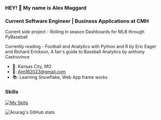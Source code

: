 ### HEY! 👋 My name is Alex Maggard
### Current Software Engineer | Business Applications at CMH

Current side project - Rolling in season Dashboards for MLB through PyBaseball

Currently reading - Football and Analytics with Python and R by Eric Eager and Richard Erickson, A fan's guide to Baseball Analytics by anthony Castrovince


* 🏡: Kansas City, MO
* 📧: Ajm162023@gmail.com
* 📚: Learning Snowflake, Web App frame works

### Skills
[![My Skills](https://skillicons.dev/icons?i=aws,azure,mysql,sqlite,cs,dotnet,py,mongodb,linux,ps,powershell,stackoverflow&perline=3)](https://skillicons.dev)

![Anurag's GitHub stats](https://github-readme-stats.vercel.app/api?username=Ajm162023&show_icons=true&theme=tokyonight)
